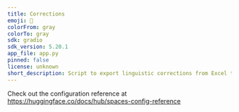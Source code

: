 ```yaml
---
title: Corrections
emoji: 🐨
colorFrom: gray
colorTo: gray
sdk: gradio
sdk_version: 5.20.1
app_file: app.py
pinned: false
license: unknown
short_description: Script to export linguistic corrections from Excel to Word
---
```


Check out the configuration reference at https://huggingface.co/docs/hub/spaces-config-reference
